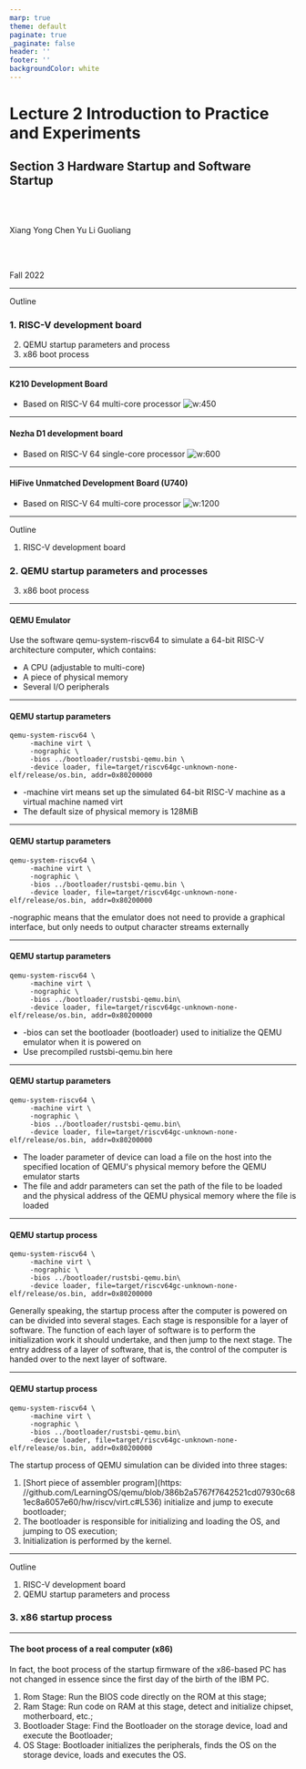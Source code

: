 ```yaml
---
marp: true
theme: default
paginate: true
_paginate: false
header: ''
footer: ''
backgroundColor: white
---
```


<!-- theme: gaia -->
<!-- _class: lead -->

# Lecture 2 Introduction to Practice and Experiments
## Section 3 Hardware Startup and Software Startup

<br>
<br>

Xiang Yong Chen Yu Li Guoliang

<br>
<br>

Fall 2022

---
Outline

### 1. RISC-V development board
2. QEMU startup parameters and process
3. x86 boot process

---
#### K210 Development Board
- Based on RISC-V 64 multi-core processor
![w:450](figs/k210.png)

---
#### Nezha D1 development board
- Based on RISC-V 64 single-core processor
![w:600](figs/d1.png)

---
#### HiFive Unmatched Development Board (U740)
- Based on RISC-V 64 multi-core processor
![w:1200](figs/sifive-hardware.png)

---
Outline

1. RISC-V development board
### 2. QEMU startup parameters and processes
3. x86 boot process

---

#### QEMU Emulator

Use the software qemu-system-riscv64 to simulate a 64-bit RISC-V architecture computer, which contains:
- A CPU (adjustable to multi-core)
- A piece of physical memory
- Several I/O peripherals

---
#### QEMU startup parameters
```
qemu-system-riscv64 \
     -machine virt \
     -nographic \
     -bios ../bootloader/rustsbi-qemu.bin \
     -device loader, file=target/riscv64gc-unknown-none-elf/release/os.bin, addr=0x80200000
```
- -machine virt means set up the simulated 64-bit RISC-V machine as a virtual machine named virt
- The default size of physical memory is 128MiB

---
#### QEMU startup parameters
```
qemu-system-riscv64 \
     -machine virt \
     -nographic \
     -bios ../bootloader/rustsbi-qemu.bin \
     -device loader, file=target/riscv64gc-unknown-none-elf/release/os.bin, addr=0x80200000
```
-nographic means that the emulator does not need to provide a graphical interface, but only needs to output character streams externally


---
#### QEMU startup parameters
```
qemu-system-riscv64 \
     -machine virt \
     -nographic \
     -bios ../bootloader/rustsbi-qemu.bin\
     -device loader, file=target/riscv64gc-unknown-none-elf/release/os.bin, addr=0x80200000
```
- -bios can set the bootloader (bootloader) used to initialize the QEMU emulator when it is powered on
- Use precompiled rustsbi-qemu.bin here

---
#### QEMU startup parameters
```
qemu-system-riscv64 \
     -machine virt \
     -nographic \
     -bios ../bootloader/rustsbi-qemu.bin\
     -device loader, file=target/riscv64gc-unknown-none-elf/release/os.bin, addr=0x80200000
```
- The loader parameter of device can load a file on the host into the specified location of QEMU's physical memory before the QEMU emulator starts
- The file and addr parameters can set the path of the file to be loaded and the physical address of the QEMU physical memory where the file is loaded

---
#### QEMU startup process

```
qemu-system-riscv64 \
     -machine virt \
     -nographic \
     -bios ../bootloader/rustsbi-qemu.bin\
     -device loader, file=target/riscv64gc-unknown-none-elf/release/os.bin, addr=0x80200000
```
Generally speaking, the startup process after the computer is powered on can be divided into several stages. Each stage is responsible for a layer of software. The function of each layer of software is to perform the initialization work it should undertake, and then jump to the next stage. The entry address of a layer of software, that is, the control of the computer is handed over to the next layer of software.

---

<style scoped>
{
  font-size: 30px
}
</style>


#### QEMU startup process

```
qemu-system-riscv64 \
     -machine virt \
     -nographic \
     -bios ../bootloader/rustsbi-qemu.bin\
     -device loader, file=target/riscv64gc-unknown-none-elf/release/os.bin, addr=0x80200000
```
The startup process of QEMU simulation can be divided into three stages:
1. [Short piece of assembler program](https: //github.com/LearningOS/qemu/blob/386b2a5767f7642521cd07930c681ec8a6057e60/hw/riscv/virt.c#L536) initialize and jump to execute bootloader;
2. The bootloader is responsible for initializing and loading the OS, and jumping to OS execution;
3. Initialization is performed by the kernel.

---
Outline

1. RISC-V development board
2. QEMU startup parameters and process
### 3. x86 startup process

---

<style scoped>
{
  font-size: 33px
}
</style>


#### The boot process of a real computer (x86)
In fact, the boot process of the startup firmware of the x86-based PC has not changed in essence since the first day of the birth of the IBM PC.

1. Rom Stage: Run the BIOS code directly on the ROM at this stage;
2. Ram Stage: Run code on RAM at this stage, detect and initialize chipset, motherboard, etc.;
3. Bootloader Stage: Find the Bootloader on the storage device, load and execute the Bootloader;
4. OS Stage: Bootloader initializes the peripherals, finds the OS on the storage device, loads and executes the OS.